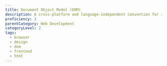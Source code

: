 ```yaml
---
title: Document Object Model (DOM)
description: A cross-platform and language-independent convention for representing and interacting with objects in HTML documents.
proficiency: 2
parentCategory: Web Development 
categoryLevel: 2
tags:
  - browser
  - design
  - dom
  - frontend
  - html
---
```

